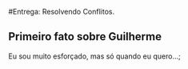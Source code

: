 #Entrega: Resolvendo Conflitos.

## Primeiro fato sobre Guilherme

Eu sou muito esforçado, mas só quando eu quero...;